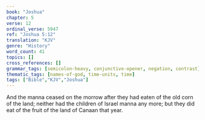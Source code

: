 ```yaml
---
book: "Joshua"
chapter: 5
verse: 12
ordinal_verse: 5947
ref: "Joshua 5:12"
translation: "KJV"
genre: "History"
word_count: 41
topics: []
cross_references: []
grammar_tags: [semicolon-heavy, conjunctive-opener, negation, contrast]
thematic_tags: [names-of-god, time-units, time]
tags: ["Bible","KJV","Joshua"]
---
```

And the manna ceased on the morrow after they had eaten of the old corn of the land; neither had the children of Israel manna any more; but they did eat of the fruit of the land of Canaan that year.
